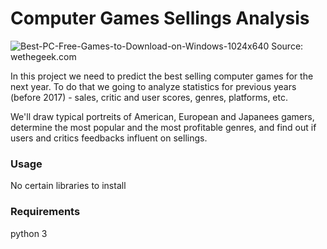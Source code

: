 # Computer Games Sellings Analysis

![Best-PC-Free-Games-to-Download-on-Windows-1024x640](https://user-images.githubusercontent.com/92801594/155887011-d65ce31d-ee95-4b32-b488-6c01f5695bc9.jpg)
Source: wethegeek.com

In this project we need to predict the best selling computer games for the next year. To do that we going to analyze statistics for previous years (before 2017) - sales, critic and user scores, genres, platforms, etc.

We'll draw typical portreits of American, European and Japanees gamers, determine the most popular and the most profitable genres, and find out if users and critics feedbacks influent on sellings. 

### Usage
No certain libraries to install

### Requirements

python 3
